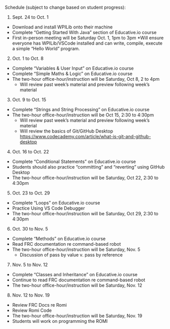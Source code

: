 Schedule (subject to change based on student progress):

1. Sept. 24 to Oct. 1 
* Download and install WPILib onto their machine
* Complete “Getting Started With Java” section of Educative.io course
* First in-person meeting will be Saturday Oct. 1, 1pm to 3pm
    *Will ensure everyone has WPILib/VSCode installed and can write, compile, execute a simple “Hello World” program.

2. Oct. 1 to Oct. 8 
* Complete “Variables & User Input” on Educative.io course
* Complete “Simple Maths & Logic” on Educative.io course
* The two-hour office-hour/instruction will be Saturday, Oct 8, 2 to 4pm 
    * Will review past week’s material and preview following week’s material

3. Oct. 9 to Oct. 15 
* Complete “Strings and String Processing” on Educative.io course
* The two-hour office-hour/instruction will be Oct 15, 2:30 to 4:30pm
    * Will review past week’s material and preview following week’s material
    * Will review the basics of Git/GitHub Desktop https://www.codecademy.com/article/what-is-git-and-github-desktop

4. Oct. 16 to Oct. 22 
* Complete “Conditional Statements” on Educative.io course
* Students should also practice “committing” and “reverting” using GitHub Desktop
* The two-hour office-hour/instruction will be Saturday, Oct 22, 2:30 to 4:30pm

5. Oct. 23 to Oct. 29 
* Complete “Loops” on Educative.io course
* Practice Using VS Code Debugger
* The two-hour office-hour/instruction will be Saturday, Oct 29, 2:30 to 4:30pm

6. Oct. 30 to Nov. 5
* Complete “Methods” on Educative.io course
* Read FRC documentation re command-based robot
* The two-hour office-hour/instruction will be Saturday, Nov. 5
    * Discussion of pass by value v. pass by reference

7. Nov. 5 to Nov. 12 
* Complete “Classes and Inheritance” on Educative.io course
* Continue to read FRC documentation re command-based robot
* The two-hour office-hour/instruction will be Saturday, Nov. 12

8. Nov. 12 to Nov. 19
* Review FRC Docs re Romi
* Review Romi Code
* The two-hour office-hour/instruction will be Saturday, Nov. 19
* Students will work on programming the ROMI


